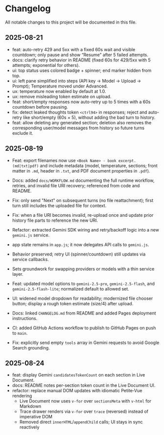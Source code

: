 # Changelog

All notable changes to this project will be documented in this file.

## 2025-08-21
- feat: auto-retry 429 and 5xx with a fixed 60s wait and visible countdown; only pause and show “Resume” after 5 failed attempts.
- docs: clarify retry behavior in README (fixed 60s for 429/5xx with 5 attempts; exponential for others).
 - ui: top status uses colored badge + spinner; end marker hidden from top.
 - ui: left pane simplified into steps (API key → Model → Upload → Prompt); Temperature moved under Advanced.
 - ux: temperature now enabled by default at 1.0.
 - ux: remove misleading token estimate on upload.
 - feat: short/empty responses now auto-retry up to 5 times with a 60s countdown before pausing.
 - fix: detect leaked thoughts token `<ctrl94>` in responses; reject and auto-retry like short/empty (60s × 5), without adding the bad turn to history.
 - feat: allow deleting any generated section; deletion also removes the corresponding user/model messages from history so future turns exclude it.

## 2025-08-19
- Feat: export filenames now use `<Book Name> - book excerpt.(md|txt|pdf)` and include metadata (model, temperature, sections; front matter in `.md`, header in `.txt`, and PDF document properties in `.pdf`).
- Docs: added `docs/WORKFLOW.md` documenting the full runtime workflow, retries, and invalid file URI recovery; referenced from code and README.
- Fix: only send "Next" on subsequent turns (no file reattachment); first turn still includes the uploaded file for context.
- Fix: when a file URI becomes invalid, re-upload once and update prior history file parts to reference the new URI.
- Refactor: extracted Gemini SDK wiring and retry/backoff logic into a new `gemini.js` service.
- app state remains in `app.js`; it now delegates API calls to `gemini.js`.
- Behavior preserved; retry UI (spinner/countdown) still updates via service callbacks.
- Sets groundwork for swapping providers or models with a thin service layer.

- Feat: updated model options to `gemini-2.5-pro`, `gemini-2.5-flash`, and `gemini-2.5-flash-lite`; normalized default to allowed set.
- UI: widened model dropdown for readability; modernized file chooser button; display a rough token estimate (size/4) after upload.
- Docs: linked `CHANGELOG.md` from README and added Pages deployment instructions.
- CI: added GitHub Actions workflow to publish to GitHub Pages on push to `main`.
- Fix: explicitly send empty `tools` array in Gemini requests to avoid Google Search grounding.

## 2025-08-24
- feat: display Gemini `candidatesTokenCount` on each section in Live Document.
- docs: README notes per-section token count in the Live Document UI.
 - refactor: replace manual DOM updates with idiomatic Petite‑Vue rendering
   - Live Document now uses `v-for` over `sectionsMeta` with `v-html` for Markdown
   - Trace drawer renders via `v-for` over `trace` (reversed) instead of imperative DOM
   - Removed direct `innerHTML`/`appendChild` calls; UI stays in sync reactively
